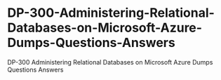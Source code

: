 # DP-300-Administering-Relational-Databases-on-Microsoft-Azure-Dumps-Questions-Answers
DP-300 Administering Relational Databases on Microsoft Azure Dumps Questions Answers
